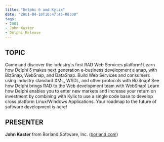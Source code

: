 ```yaml
---
title: "Delphi 6 and Kylix"
date: "2001-04-10T16:47:45-08:00"
tags:
- 2001
- John Kaster
- Delphi Release
---
```

## TOPIC ##

Come and discover the industry's first RAD Web Services platform! Learn how Delphi 6 makes next generation e-business development a snap, with BizSnap, WebSnap, and DataSnap. Build Web Services and consumers using industry standard XML, WSDL, and other protocols with BizSnap! See how Delphi brings RAD to the Web development team with WebSnap! Learn how Delphi enables you to enter new markets and increase your return on investment by combining with Kylix to use a single code base to develop cross platform Linux/Windows Applications. Your roadmap to the future of software development is here!

## PRESENTER ##

**John Kaster** from Borland Software, Inc. ([borland.com](http://borland.com))
